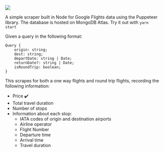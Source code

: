 <img src="https://upload.wikimedia.org/wikipedia/en/thumb/8/86/Google_Flights_logo.svg/1280px-Google_Flights_logo.svg.png" />

A simple scraper built in Node for Google Flights data using the Puppeteer library. The database is hosted on MongoDB Atlas. 
Try it out with `yarn start`

Given a query in the following format:

```
Query {
    origin: string;
    dest: string;
    departDate: string | Date;
    returnDate?: string | Date;
    isRoundTrip: boolean;
}
```

This scrapes for both a one way flights and round trip flights, recording the following information:

* Price :heavy_check_mark:
* Total travel duration
* Number of stops
* Information about each stop:
  - IATA codes of origin and destination airports
  - Airline operator
  - Flight Number
  - Departure time
  - Arrival time
  - Travel duration
